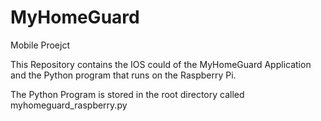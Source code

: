 # MyHomeGuard
Mobile Proejct

This Repository contains the IOS could of the MyHomeGuard Application and the Python program that runs on the Raspberry Pi.

The Python Program is stored in the root directory called myhomeguard_raspberry.py
